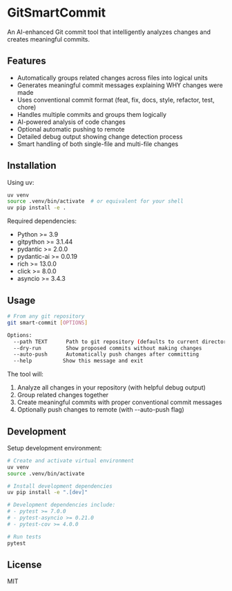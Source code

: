 # GitSmartCommit

An AI-enhanced Git commit tool that intelligently analyzes changes and creates meaningful commits.

## Features

- Automatically groups related changes across files into logical units
- Generates meaningful commit messages explaining WHY changes were made
- Uses conventional commit format (feat, fix, docs, style, refactor, test, chore)
- Handles multiple commits and groups them logically
- AI-powered analysis of code changes
- Optional automatic pushing to remote
- Detailed debug output showing change detection process
- Smart handling of both single-file and multi-file changes

## Installation

Using uv:

```bash
uv venv
source .venv/bin/activate  # or equivalent for your shell
uv pip install -e .
```

Required dependencies:
- Python >= 3.9
- gitpython >= 3.1.44
- pydantic >= 2.0.0
- pydantic-ai >= 0.0.19
- rich >= 13.0.0
- click >= 8.0.0
- asyncio >= 3.4.3

## Usage

```bash
# From any git repository
git smart-commit [OPTIONS]

Options:
  --path TEXT      Path to git repository (defaults to current directory)
  --dry-run        Show proposed commits without making changes
  --auto-push      Automatically push changes after committing
  --help          Show this message and exit
```

The tool will:
1. Analyze all changes in your repository (with helpful debug output)
2. Group related changes together
3. Create meaningful commits with proper conventional commit messages
4. Optionally push changes to remote (with --auto-push flag)

## Development

Setup development environment:

```bash
# Create and activate virtual environment
uv venv
source .venv/bin/activate

# Install development dependencies
uv pip install -e ".[dev]"

# Development dependencies include:
# - pytest >= 7.0.0
# - pytest-asyncio >= 0.21.0
# - pytest-cov >= 4.0.0

# Run tests
pytest
```

## License

MIT